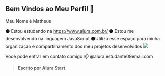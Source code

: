 ## Bem Vindos ao Meu Perfil 💙

Meu Nome é Matheus

⚫ Estou estudando na https://www.alura.com.br/
⚫ Estou me desenvolvendo na linguagem JavaScript
⚫Utilizo esse espaço para minha organização e compartilhamento dos meu projetos desenvolvidos
![](https://www.google.com/url?sa=i&url=https%3A%2F%2Fgifer.com%2Fen%2Fgifs%2Fhello&psig=AOvVaw3fwywAtpRXhl1Cqk4WKFn7&ust=1727185702254000&source=images&cd=vfe&opi=89978449&ved=0CBMQjRxqFwoTCNi89aea2YgDFQAAAAAdAAAAABAE)

Você pode entrar em contato comigo 📫
@alura.estudante09email.com
> **Escrito por Alura Start** 
